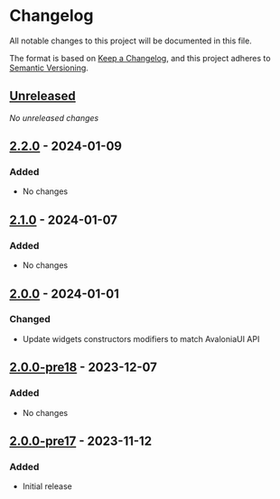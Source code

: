 # Changelog

All notable changes to this project will be documented in this file.

The format is based on [Keep a Changelog](https://keepachangelog.com/en/1.0.0/),
and this project adheres to [Semantic Versioning](https://semver.org/spec/v2.0.0.html).

## [Unreleased]
_No unreleased changes_

## [2.2.0] - 2024-01-09
### Added
- No changes

## [2.1.0] - 2024-01-07
### Added
- No changes

## [2.0.0] - 2024-01-01
### Changed
- Update widgets constructors modifiers to match AvaloniaUI  API

## [2.0.0-pre18] - 2023-12-07
### Added
- No changes

## [2.0.0-pre17] - 2023-11-12
### Added
- Initial release

[unreleased]: https://github.com/fabulous-dev/Fabulous.Avalonia.TreeDataGrid/compare/2.2.0...HEAD
[2.2.0]: https://github.com/fabulous-dev/Fabulous.Avalonia.TreeDataGrid/releases/tag/2.2.0
[2.1.0]: https://github.com/fabulous-dev/Fabulous.Avalonia.TreeDataGrid/releases/tag/2.1.0
[2.0.0]: https://github.com/fabulous-dev/Fabulous.Avalonia.TreeDataGrid/releases/tag/2.0.0
[2.0.0-pre18]: https://github.com/fabulous-dev/Fabulous.Avalonia.TreeDataGrid/releases/tag/2.0.0-pre18
[2.0.0-pre17]: https://github.com/fabulous-dev/Fabulous.Avalonia.TreeDataGrid/releases/tag/2.0.0-pre17
